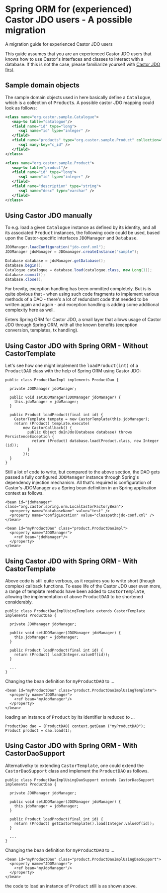 # Spring ORM for (experienced) Castor JDO users - A possible migration

A migration guide for experienced Castor JDO users
  
This guide assumes that you are an experienced Castor JDO users that knows how
to use Castor's interfaces and classes to interact with a database. If 
this is not the case, please familiarize yourself with 
<a href="http://www.castor.org/jdo.html">Castor JDO first</a>.  

## Sample domain objects
	
The sample domain objects used in here basically define a <tt>Catalogue</tt>, 
which is a collection of <tt>Product</tt>s. A possible castor JDO mapping could look
as follows:
	
```xml
<class name="org.castor.sample.Catalogue">
   <map-to table="catalogue"/>
   <field name="id" type="long">
      <sql name="id" type="integer" />
   </field>
   <field name="products" type="org.castor.sample.Product" collection="arraylist">
      <sql many-key="c_id" />
   </field>
</class>

<class name="org.castor.sample.Product">
   <map-to table="product"/>
   <field name="id" type="long">
      <sql name="id" type="integer" />
   </field>
   <field name="description" type="string">
      <sql name="desc" type="varchar" />
   </field>
</class>
```
		
## Using Castor JDO manually
	
To e.g. load a given <tt>Catalogue</tt> instance as defined by its identity,
and all its associated <tt>Product</tt> instances, the following code could be used, 
based upon the Castor-specific interfaces <tt>JDOManager</tt> and <tt>Database</tt>.
	
```java
JDOManager.loadConfiguration("jdo-conf.xml");
JDOManager jdoManager = JDOmanager.createInstance("sample");

Database database = jdoManager.getDatabase();		
database.begin();
Catalogue catalogue = database.load(catalogue.class, new Long(1));
database.commit();
database.close();
```
		
For brevity, exception handling has been ommitted completely. But is is quite obvious
that - when using such code fragments to implement various methods of a DAO - 
there's a lot of redundant code that needed to be written again and again - and exception
handling is adding some additional complexity here as well.
	
Enters Spring ORM for Castor JDO, a small layer that allows usage of Castor JDO
through Spring ORM, with all the known benefits (exception conversion, templates, tx handling).
		
## Using Castor JDO with Spring ORM - Without CastorTemplate
	
Let's see how one might implement the <tt>loadProduct(int)</tt> of a <tt>ProductDAO</tt>
class with the help of Spring ORM using Castor JDO:
	
```
public class ProductDaoImpl implements ProductDao {

  private JDOManager jdoManager;

  public void setJDOManager(JDOManager jdoManager) {
    this.jdoManager = jdoManager;
  }

  public Product loadProduct(final int id) {
    CastorTemplate tempate = new CastorTemplate(this.jdoManager);
    return (Product) template.execute(
        new CastorCallback() {
          public Object doInJdo(Database database) throws PersistenceException {
            return (Product) database.load(Product.class, new Integer (id));
          }
        });
  }
}
```

Still a lot of code to write, but compared to the above section, the DAO gets
passed a fully configured <tt>JDOManager</tt> instance through Spring's dependency
injection mechanism. All that's required is configuration of Castor's JDOManager
as a Spring bean definition in an Spring application context as 
follows.
	
```
<bean id="jdoManager" class="org.castor.spring.orm.LocalCastorFactoryBean">
  <property name="databaseName" value="test" />
  <property name="configLocation" value="classpath:jdo-conf.xml" />
</bean>

<bean id="myProductDao" class="product.ProductDaoImpl">
  <property name="JDOManager">
    <ref bean="jdoManager"/>
  </property>
</bean>
```

## Using Castor JDO with Spring ORM - With CastorTemplate
	
Above code is still quite verbous, as it requires you to write short (though complex)
callback functions. To ease life of the Castor JDO user even more, a range of template 
methods have been added to <tt>CastorTemplate</tt>, allowing the implementation of above
<tt>ProductDAO</tt> to be shortened considerably.
	
```
public class ProductDaoImplUsingTemplate extends CastorTemplate implements ProductDao {

  private JDOManager jdoManager;

  public void setJDOManager(JDOManager jdoManager) {
    this.jdoManager = jdoManager;
  }

  public Product loadProduct(final int id) {
    return (Product) load(Integer.valueOf(id));
  }
  
  ...
}
```

Changing the bean definition for <tt>myProductDAO</tt> to ...
		
```
<bean id="myProductDao" class="product.ProductDaoImplUsingTemplate">
  <property name="JDOManager">
    <ref bean="myJdoManager"/>
  </property>
</bean>
```
		
loading an instance of <tt>Product</tt> by its identifier is reduced to ...
		
```
ProductDao dao = (ProductDAO) context.getBean ("myProductDAO");
Product product = dao.load(1);
```

## Using Castor JDO with Spring ORM - With CastorDaoSupport
	
Alternativelky to extending <tt>CastorTemplate</tt>, one could extend the
<tt>CastorDaoSupport</tt> class and implement the <tt>ProductDAO</tt> as 
follows.
	
```
public class ProductDaoImplUsingDaoSupport extends CastorDaoSupport implements ProductDao {

  private JDOManager jdoManager;

  public void setJDOManager(JDOManager jdoManager) {
    this.jdoManager = jdoManager;
  }

  public Product loadProduct(final int id) {
    return (Product) getCastorTemplate().load(Integer.valueOf(id));
  }
  
  ...
}
```

Changing the bean definition for <tt>myProductDAO</tt> to ...
		
```
<bean id="myProductDao" class="product.ProductDaoImplUsingDaoSupport">
  <property name="JDOManager">
    <ref bean="myJdoManager"/>
  </property>
</bean>
```

		
the code to load an instance of <tt>Product</tt> still is as shown above.
		
